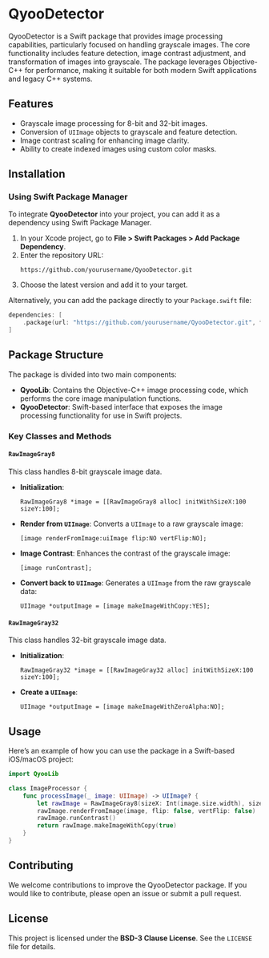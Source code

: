 # QyooDetector

QyooDetector is a Swift package that provides image processing capabilities, particularly focused on handling grayscale images. The core functionality includes feature detection, image contrast adjustment, and transformation of images into grayscale. The package leverages Objective-C++ for performance, making it suitable for both modern Swift applications and legacy C++ systems.

## Features

- Grayscale image processing for 8-bit and 32-bit images.
- Conversion of `UIImage` objects to grayscale and feature detection.
- Image contrast scaling for enhancing image clarity.
- Ability to create indexed images using custom color masks.

## Installation

### Using Swift Package Manager

To integrate **QyooDetector** into your project, you can add it as a dependency using Swift Package Manager.

1. In your Xcode project, go to **File > Swift Packages > Add Package Dependency**.
2. Enter the repository URL:
   ```
   https://github.com/yourusername/QyooDetector.git
   ```
3. Choose the latest version and add it to your target.

Alternatively, you can add the package directly to your `Package.swift` file:

```swift
dependencies: [
    .package(url: "https://github.com/yourusername/QyooDetector.git", from: "1.0.0")
]
```

## Package Structure

The package is divided into two main components:
- **QyooLib**: Contains the Objective-C++ image processing code, which performs the core image manipulation functions.
- **QyooDetector**: Swift-based interface that exposes the image processing functionality for use in Swift projects.

### Key Classes and Methods

#### `RawImageGray8`

This class handles 8-bit grayscale image data.

- **Initialization**:
  ```objc
  RawImageGray8 *image = [[RawImageGray8 alloc] initWithSizeX:100 sizeY:100];
  ```
  
- **Render from `UIImage`**:
  Converts a `UIImage` to a raw grayscale image:
  ```objc
  [image renderFromImage:uiImage flip:NO vertFlip:NO];
  ```

- **Image Contrast**:
  Enhances the contrast of the grayscale image:
  ```objc
  [image runContrast];
  ```

- **Convert back to `UIImage`**:
  Generates a `UIImage` from the raw grayscale data:
  ```objc
  UIImage *outputImage = [image makeImageWithCopy:YES];
  ```

#### `RawImageGray32`

This class handles 32-bit grayscale image data.

- **Initialization**:
  ```objc
  RawImageGray32 *image = [[RawImageGray32 alloc] initWithSizeX:100 sizeY:100];
  ```

- **Create a `UIImage`**:
  ```objc
  UIImage *outputImage = [image makeImageWithZeroAlpha:NO];
  ```

## Usage

Here’s an example of how you can use the package in a Swift-based iOS/macOS project:

```swift
import QyooLib

class ImageProcessor {
    func processImage(_ image: UIImage) -> UIImage? {
        let rawImage = RawImageGray8(sizeX: Int(image.size.width), sizeY: Int(image.size.height))
        rawImage.renderFromImage(image, flip: false, vertFlip: false)
        rawImage.runContrast()
        return rawImage.makeImageWithCopy(true)
    }
}
```

## Contributing

We welcome contributions to improve the QyooDetector package. If you would like to contribute, please open an issue or submit a pull request.

## License

This project is licensed under the **BSD-3 Clause License**. See the `LICENSE` file for details.
